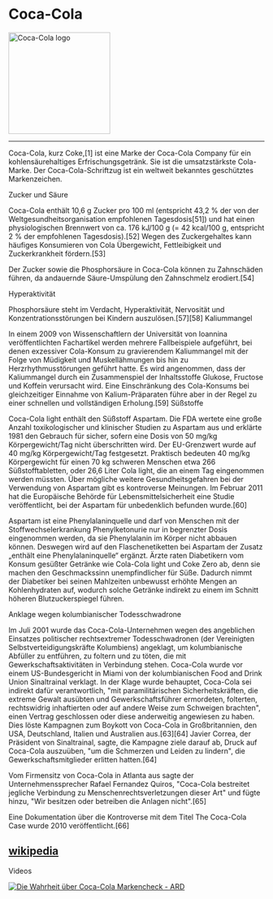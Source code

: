 # Coca-Cola

<img src="https://upload.wikimedia.org/wikipedia/commons/c/ce/Coca-Cola_logo.svg" height="200" alt="Coca-Cola logo">

---
Coca-Cola, kurz Coke,[1] ist eine Marke der Coca-Cola Company für ein kohlensäurehaltiges Erfrischungsgetränk. Sie ist die umsatzstärkste Cola-Marke. Der Coca-Cola-Schriftzug ist ein weltweit bekanntes geschütztes Markenzeichen.


Zucker und Säure

Coca-Cola enthält 10,6 g Zucker pro 100 ml (entspricht 43,2 % der von der Weltgesundheitsorganisation empfohlenen Tagesdosis[51]) und hat einen physiologischen Brennwert von ca. 176 kJ/100 g (= 42 kcal/100 g, entspricht 2 % der empfohlenen Tagesdosis).[52] Wegen des Zuckergehaltes kann häufiges Konsumieren von Cola Übergewicht, Fettleibigkeit und Zuckerkrankheit fördern.[53]

Der Zucker sowie die Phosphorsäure in Coca-Cola können zu Zahnschäden führen, da andauernde Säure-Umspülung den Zahnschmelz erodiert.[54]

Hyperaktivität

Phosphorsäure steht im Verdacht, Hyperaktivität, Nervosität und Konzentrationsstörungen bei Kindern auszulösen.[57][58]
Kaliummangel

In einem 2009 von Wissenschaftlern der Universität von Ioannina veröffentlichten Fachartikel werden mehrere Fallbeispiele aufgeführt, bei denen exzessiver Cola-Konsum zu gravierendem Kaliummangel mit der Folge von Müdigkeit und Muskellähmungen bis hin zu Herzrhythmusstörungen geführt hatte. Es wird angenommen, dass der Kaliummangel durch ein Zusammenspiel der Inhaltsstoffe Glukose, Fructose und Koffein verursacht wird. Eine Einschränkung des Cola-Konsums bei gleichzeitiger Einnahme von Kalium-Präparaten führe aber in der Regel zu einer schnellen und vollständigen Erholung.[59]
Süßstoffe

Coca-Cola light enthält den Süßstoff Aspartam. Die FDA wertete eine große Anzahl toxikologischer und klinischer Studien zu Aspartam aus und erklärte 1981 den Gebrauch für sicher, sofern eine Dosis von 50 mg/kg Körpergewicht/Tag nicht überschritten wird. Der EU-Grenzwert wurde auf 40 mg/kg Körpergewicht/Tag festgesetzt. Praktisch bedeuten 40 mg/kg Körpergewicht für einen 70 kg schweren Menschen etwa 266 Süßstofftabletten, oder 26,6 Liter Cola light, die an einem Tag eingenommen werden müssten. Über mögliche weitere Gesundheitsgefahren bei der Verwendung von Aspartam gibt es kontroverse Meinungen. Im Februar 2011 hat die Europäische Behörde für Lebensmittelsicherheit eine Studie veröffentlicht, bei der Aspartam für unbedenklich befunden wurde.[60]

Aspartam ist eine Phenylalaninquelle und darf von Menschen mit der Stoffwechselerkrankung Phenylketonurie nur in begrenzter Dosis eingenommen werden, da sie Phenylalanin im Körper nicht abbauen können. Deswegen wird auf den Flaschenetiketten bei Aspartam der Zusatz „enthält eine Phenylalaninquelle“ ergänzt.
Ärzte raten Diabetikern vom Konsum gesüßter Getränke wie Cola-Cola light und Coke Zero ab, denn sie machen den Geschmackssinn unempfindlicher für Süße. Dadurch nimmt der Diabetiker bei seinen Mahlzeiten unbewusst erhöhte Mengen an Kohlenhydraten auf, wodurch solche Getränke indirekt zu einem im Schnitt höheren Blutzuckerspiegel führen.

Anklage wegen kolumbianischer Todesschwadrone

Im Juli 2001 wurde das Coca-Cola-Unternehmen wegen des angeblichen Einsatzes politischer rechtsextremer Todesschwadronen (der Vereinigten Selbstverteidigungskräfte Kolumbiens) angeklagt, um kolumbianische Abfüller zu entführen, zu foltern und zu töten, die mit Gewerkschaftsaktivitäten in Verbindung stehen. Coca-Cola wurde vor einem US-Bundesgericht in Miami von der kolumbianischen Food and Drink Union Sinaltrainal verklagt. In der Klage wurde behauptet, Coca-Cola sei indirekt dafür verantwortlich, "mit paramilitärischen Sicherheitskräften, die extreme Gewalt ausübten und Gewerkschaftsführer ermordeten, folterten, rechtswidrig inhaftierten oder auf andere Weise zum Schweigen brachten", einen Vertrag geschlossen oder diese anderweitig angewiesen zu haben. Dies löste Kampagnen zum Boykott von Coca-Cola in Großbritannien, den USA, Deutschland, Italien und Australien aus.[63][64] Javier Correa, der Präsident von Sinaltrainal, sagte, die Kampagne ziele darauf ab, Druck auf Coca-Cola auszuüben, "um die Schmerzen und Leiden zu lindern", die Gewerkschaftsmitglieder erlitten hatten.[64]

Vom Firmensitz von Coca-Cola in Atlanta aus sagte der Unternehmenssprecher Rafael Fernandez Quiros, "Coca-Cola bestreitet jegliche Verbindung zu Menschenrechtsverletzungen dieser Art" und fügte hinzu, "Wir besitzen oder betreiben die Anlagen nicht".[65]

Eine Dokumentation über die Kontroverse mit dem Titel The Coca-Cola Case wurde 2010 veröffentlicht.[66]

[wikipedia](https://de.wikipedia.org/wiki/Coca-Cola)
---

Videos

[![Die Wahrheit über Coca-Cola Markencheck - ARD](http://img.youtube.com/vi/ciGZQ_3FPI4/0.jpg)](https://www.youtube.com/watch?v=ciGZQ_3FPI4)
